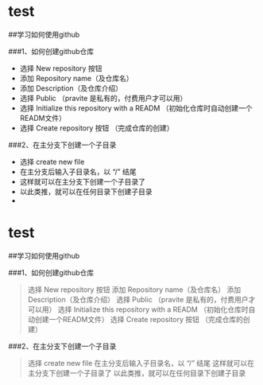 # test
##学习如何使用github

###1、如何创建github仓库

+ 选择 New repository 按钮 
+ 添加 Repository name（及仓库名）
+ 添加 Description（及仓库介绍）
+ 选择 Public （pravite 是私有的，付费用户才可以用）
+ 选择 Initialize this repository with a READM （初始化仓库时自动创建一个READM文件）
+ 选择 Create repository 按钮 （完成仓库的创建）

###2、在主分支下创建一个子目录

+ 选择 create new file 
+ 在主分支后输入子目录名，以 “/” 结尾
+ 这样就可以在主分支下创建一个子目录了
+ 以此类推，就可以在任何目录下创建子目录
+ 


# test
##学习如何使用github

###1、如何创建github仓库

> 选择 New repository 按钮 
> 添加 Repository name（及仓库名）
> 添加 Description（及仓库介绍）
> 选择 Public （pravite 是私有的，付费用户才可以用）
> 选择 Initialize this repository with a READM （初始化仓库时自动创建一个READM文件）
> 选择 Create repository 按钮 （完成仓库的创建）

###2、在主分支下创建一个子目录

> 选择 create new file 
> 在主分支后输入子目录名，以 “/” 结尾
> 这样就可以在主分支下创建一个子目录了
> 以此类推，就可以在任何目录下创建子目录
 
